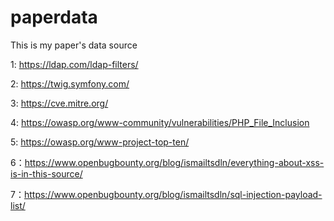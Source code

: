 # paperdata
This is my paper's data source

1: https://ldap.com/ldap-filters/

2: https://twig.symfony.com/

3: https://cve.mitre.org/

4: https://owasp.org/www-community/vulnerabilities/PHP_File_Inclusion

5: https://owasp.org/www-project-top-ten/

6：https://www.openbugbounty.org/blog/ismailtsdln/everything-about-xss-is-in-this-source/

7：https://www.openbugbounty.org/blog/ismailtsdln/sql-injection-payload-list/

